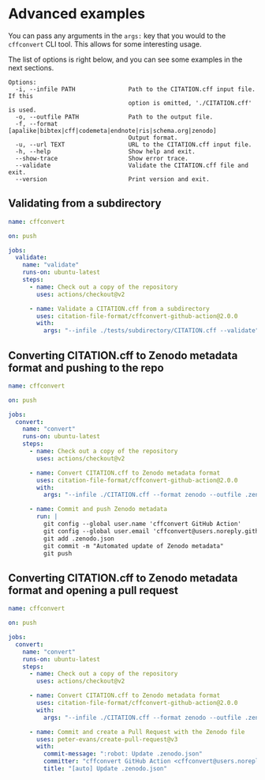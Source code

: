 # Advanced examples

You can pass any arguments in the `args:` key that you would to the `cffconvert` CLI tool.
This allows for some interesting usage.

The list of options is right below, and you can see some examples in the next sections.
```
Options:
  -i, --infile PATH               Path to the CITATION.cff input file. If this
                                  option is omitted, './CITATION.cff' is used.
  -o, --outfile PATH              Path to the output file.
  -f, --format [apalike|bibtex|cff|codemeta|endnote|ris|schema.org|zenodo]
                                  Output format.
  -u, --url TEXT                  URL to the CITATION.cff input file.
  -h, --help                      Show help and exit.
  --show-trace                    Show error trace.
  --validate                      Validate the CITATION.cff file and exit.
  --version                       Print version and exit.
```

## Validating from a subdirectory

```yaml
name: cffconvert

on: push

jobs:
  validate:
    name: "validate"
    runs-on: ubuntu-latest
    steps:
      - name: Check out a copy of the repository
        uses: actions/checkout@v2

      - name: Validate a CITATION.cff from a subdirectory
        uses: citation-file-format/cffconvert-github-action@2.0.0
        with:
          args: "--infile ./tests/subdirectory/CITATION.cff --validate"

```

## Converting CITATION.cff to Zenodo metadata format and pushing to the repo

```yaml
name: cffconvert

on: push

jobs:
  convert:
    name: "convert"
    runs-on: ubuntu-latest
    steps:
      - name: Check out a copy of the repository
        uses: actions/checkout@v2

      - name: Convert CITATION.cff to Zenodo metadata format
        uses: citation-file-format/cffconvert-github-action@2.0.0
        with:
          args: "--infile ./CITATION.cff --format zenodo --outfile .zenodo.json"

      - name: Commit and push Zenodo metadata
        run: |
          git config --global user.name 'cffconvert GitHub Action'
          git config --global user.email 'cffconvert@users.noreply.github.com'
          git add .zenodo.json
          git commit -m "Automated update of Zenodo metadata"
          git push

```

## Converting CITATION.cff to Zenodo metadata format and opening a pull request

```yaml
name: cffconvert

on: push

jobs:
  convert:
    name: "convert"
    runs-on: ubuntu-latest
    steps:
      - name: Check out a copy of the repository
        uses: actions/checkout@v2

      - name: Convert CITATION.cff to Zenodo metadata format
        uses: citation-file-format/cffconvert-github-action@2.0.0
        with:
          args: "--infile ./CITATION.cff --format zenodo --outfile .zenodo.json"

      - name: Commit and create a Pull Request with the Zenodo file
        uses: peter-evans/create-pull-request@v3
        with:
          commit-message: ":robot: Update .zenodo.json"
          committer: "cffconvert GitHub Action <cffconvert@users.noreply.github.com>"
          title: "[auto] Update .zenodo.json"

```
